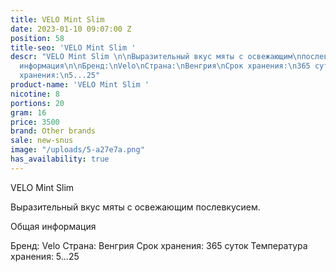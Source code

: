 ```yaml
---
title: VELO Mint Slim
date: 2023-01-10 09:07:00 Z
position: 58
title-seo: 'VELO Mint Slim '
descr: "VELO Mint Slim \n\nВыразительный вкус мяты с освежающим\nпослевкусием.\n\nОбщая
  информация\n\nБренд:\nVelo\nСтрана:\nВенгрия\nСрок хранения:\n365 суток\nТемпература
  хранения:\n5...25"
product-name: 'VELO Mint Slim '
nicotine: 8
portions: 20
gram: 16
price: 3500
brand: Other brands
sale: new-snus
image: "/uploads/5-a27e7a.png"
has_availability: true
---
```


VELO Mint Slim 

Выразительный вкус мяты с освежающим
послевкусием.

Общая информация

Бренд:
Velo
Страна:
Венгрия
Срок хранения:
365 суток
Температура хранения:
5...25
